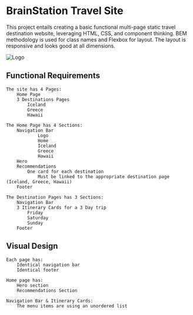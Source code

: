 
# BrainStation Travel Site

This project entails creating a basic functional multi-page static travel destination website, leveraging HTML, CSS, and component thinking.
BEM methodology is used for class names and Flexbox for layout. The layout is responsive and looks good at all dimensions. 


![Logo](https://dev-to-uploads.s3.amazonaws.com/uploads/articles/th5xamgrr6se0x5ro4g6.png)


## Functional Requirements

    The site has 4 Pages:
        Home Page
        3 Destinations Pages
            Iceland
            Greece
            Hawaii
    
    The Home Page has 4 Sections:
        Navigation Bar
                Logo
                Home
                Iceland
                Greece
                Hawaii
        Hero
        Recommendations
            One card for each destination
                Must be linked to the appropriate destination page (Iceland, Greece, Hawaii)
        Footer

    The Destination Pages has 3 Sections:
        Navigation Bar
        3 Itinerary Cards for a 3 Day trip
            Friday
            Saturday
            Sunday
        Footer

## Visual Design
    Each page has:
        Identical navigation bar
        Identical footer
    
    Home page has:
        Hero section
        Recommendations Section

    Navigation Bar & Itinerary Cards:
        The menu items are using an unordered list
    
    